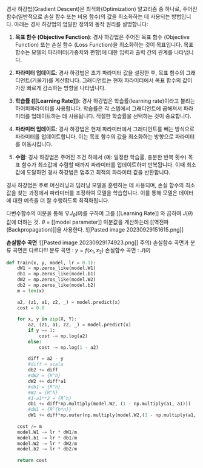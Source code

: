 경사 하강법(Gradient Descent)은 최적화(Optimization) 알고리즘 중 하나로, 주어진 함수(일반적으로 손실 함수 또는 비용 함수)의 값을 최소화하는 데 사용되는 방법입니다. 아래는 경사 하강법의 엄밀한 정의와 동작 원리를 설명합니다:

1. **목표 함수 (Objective Function)**: 경사 하강법은 주어진 목표 함수 (Objective Function) 또는 손실 함수 (Loss Function)을 최소화하는 것이 목표입니다. 목표 함수는 모델의 파라미터(가중치와 편향)에 대한 입력과 출력 간의 관계를 나타냅니다.
    
2. **파라미터 업데이트**: 경사 하강법은 초기 파라미터 값을 설정한 후, 목표 함수의 그래디언트(기울기)를 계산합니다. 그래디언트는 현재 파라미터에서 목표 함수의 값이 가장 빠르게 감소하는 방향을 나타냅니다.
    
3. **학습률 ([[Learning Rate]])**: 경사 하강법은 학습률(learning rate)이라고 불리는 하이퍼파라미터를 사용합니다. 학습률은 각 스텝에서 그래디언트에 곱해져서 파라미터를 업데이트하는 데 사용됩니다. 적절한 학습률을 선택하는 것이 중요합니다.
    
4. **파라미터 업데이트**: 경사 하강법은 현재 파라미터에서 그래디언트를 빼는 방식으로 파라미터를 업데이트합니다. 이는 목표 함수의 값을 최소화하는 방향으로 파라미터를 이동시킵니다.
    
5. **수렴**: 경사 하강법은 주어진 조건 하에서 (예: 일정한 학습률, 충분한 반복 횟수) 목표 함수가 최소값에 수렴할 때까지 파라미터를 업데이트하며 반복됩니다. 이때 최소값에 도달하면 경사 하강법은 멈추고 최적의 파라미터 값을 반환합니다.
    

경사 하강법은 주로 머신러닝과 딥러닝 모델을 훈련하는 데 사용되며, 손실 함수의 최소값을 찾는 과정에서 파라미터를 조정하여 모델을 학습합니다. 이를 통해 모델은 데이터에 대한 예측을 더 잘 수행하도록 최적화됩니다.

다변수함수의 미분을 통해 $\nabla J_\theta(\theta)$를 구하여 그를 [[Learning Rate]] 와 곱하여 $J(\theta)$ 값에 더하는 것.
$\theta$ = [[model parameter]]
미분값을 계산하는데 [[역전파(Backpropagation)]]을 사용한다.
![[Pasted image 20230929151615.png]]


**손실함수 곡면**
![[Pasted image 20230929174923.png]]
주의)
손실함수 곡면과 분류 곡면은 다르다!!!
분류 곡면 : $y = f(x_1, x_2)$
손실함수 곡면 : $J(\theta)$

~~~python
def train(x, y, model, lr = 0.1):
    dW1 = np.zeros_like(model.W1)
    db1 = np.zeros_like(model.b1)
    dW2 = np.zeros_like(model.W2)
    db2 = np.zeros_like(model.b2)
    m = len(x)
    
    a2, (z1, a1, z2, _) = model.predict(x)
    cost = 0.0
    
    for x, y in zip(X, Y):
        a2, (z1, a1, z2, _) = model.predict(x)
        if y == 1:
            cost -= np.log(a2)
        else:
            cost -= np.log(1 - a2)
            
        diff = a2 - y
        #diff = scala
        db2 += diff
        #dW2 = {R^h}
        dW2 += diff*a1
        #db1 = {R^h}
        #W2 = {R^h}
        #1-a1**2 = {R^h}
        db1 += diff*np.multiply(model.W2, (1 - np.multiply(a1, a1)))
        #dW1 = {R^{h*n}}
        dW1 += diff*np.outer(np.multiply(model.W2,(1 - np.multiply(a1, a1))), x)
    
    cost /= m
    model.W1 -= lr * dW1/m
    model.b1 -= lr * db1/m
    model.W2 -= lr * dW2/m
    model.b2 -= lr * db2/m
    
    return cost
~~~
